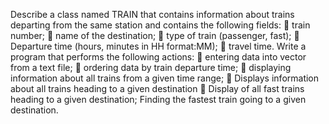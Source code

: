 Describe a class named TRAIN that contains information about trains departing from the same station and contains the following fields:
 train number;
 name of the destination;
 type of train (passenger, fast);
 Departure time (hours, minutes in HH format:MM);
 travel time.
Write a program that performs the following actions:
 entering data into vector from a text file;
 ordering data by train departure time;
 displaying information about all trains from a given time range;
 Displays information about all trains heading to a given destination
 Display of all fast trains heading to a given destination;
 Finding the fastest train going to a given destination.

